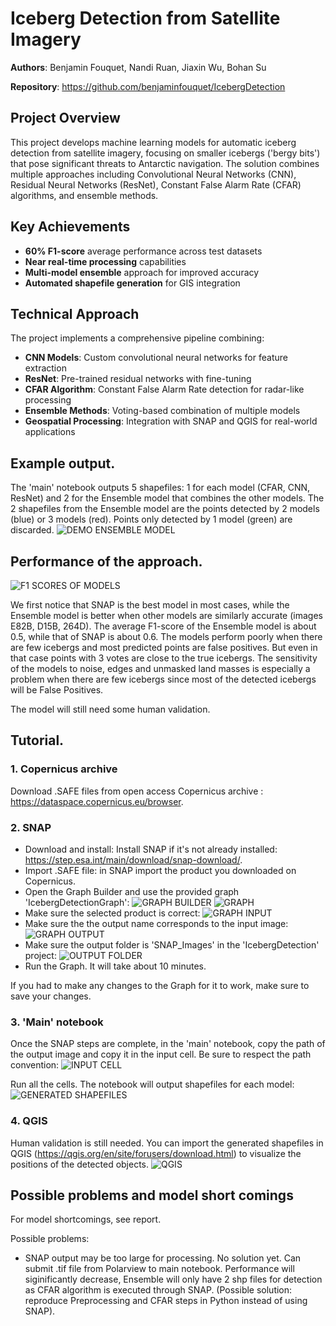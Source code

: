 # Iceberg Detection from Satellite Imagery

**Authors**: Benjamin Fouquet, Nandi Ruan, Jiaxin Wu, Bohan Su

**Repository**: https://github.com/benjaminfouquet/IcebergDetection

## Project Overview

This project develops machine learning models for automatic iceberg detection from satellite imagery, focusing on smaller icebergs ('bergy bits') that pose significant threats to Antarctic navigation. The solution combines multiple approaches including Convolutional Neural Networks (CNN), Residual Neural Networks (ResNet), Constant False Alarm Rate (CFAR) algorithms, and ensemble methods.

## Key Achievements

- **60% F1-score** average performance across test datasets
- **Near real-time processing** capabilities
- **Multi-model ensemble** approach for improved accuracy
- **Automated shapefile generation** for GIS integration

## Technical Approach

The project implements a comprehensive pipeline combining:
- **CNN Models**: Custom convolutional neural networks for feature extraction
- **ResNet**: Pre-trained residual networks with fine-tuning
- **CFAR Algorithm**: Constant False Alarm Rate detection for radar-like processing
- **Ensemble Methods**: Voting-based combination of multiple models
- **Geospatial Processing**: Integration with SNAP and QGIS for real-world applications

## Example output.
The 'main' notebook outputs 5 shapefiles: 1 for each model (CFAR, CNN, ResNet) and 2 for the Ensemble model that combines the other models. The 2 shapefiles from the Ensemble model are the points detected by 2 models (blue) or 3 models (red). Points only detected by 1 model (green) are discarded.
![DEMO ENSEMBLE MODEL](./README_images/example_output.png)

## Performance of the approach.
![F1 SCORES OF MODELS](./README_images/f1_score.png)

We first notice that SNAP is the best model in most cases, while the Ensemble model is better when other models are similarly accurate (images E82B, D15B, 264D). The average F1-score of the Ensemble model is about 0.5, while that of SNAP is about 0.6. The models perform poorly when there are few icebergs and most predicted points are false positives. But even in that case points with 3 votes are close to the true icebergs. The sensitivity of the models to noise, edges and unmasked land masses is especially a problem when there are few icebergs since most of the detected icebergs will be False Positives. 

The model will still need some human validation.



## Tutorial.
### 1. Copernicus archive
Download .SAFE files from open access Copernicus archive : https://dataspace.copernicus.eu/browser.

### 2. SNAP
- Download and install: Install SNAP if it's not already installed: https://step.esa.int/main/download/snap-download/.
- Import .SAFE file: in SNAP import the product you downloaded on Copernicus.
- Open the Graph Builder and use the provided graph 'IcebergDetectionGraph':
![GRAPH BUILDER](./README_images/graph_builder.png)
![GRAPH](./README_images/graph.png)
- Make sure the selected product is correct:
![GRAPH INPUT](./README_images/graph_input.png)
- Make sure the the output name corresponds to the input image:
![GRAPH OUTPUT](./README_images/graph_output.png)
- Make sure the output folder is 'SNAP_Images' in the 'IcebergDetection' project:
![OUTPUT FOLDER](./README_images/output_folder.png)
- Run the Graph. It will take about 10 minutes.

If you had to make any changes to the Graph for it to work, make sure to save your changes.

### 3. 'Main' notebook
Once the SNAP steps are complete, in the 'main' notebook, copy the path of the output image and copy it in the input cell. 
Be sure to respect the path convention:
![INPUT CELL](./README_images/input_cell.png)

Run all the cells. The notebook will output shapefiles for each model:
![GENERATED SHAPEFILES](./README_images/generated_shapefiles.png)

### 4. QGIS
Human validation is still needed. You can import the generated shapefiles in QGIS (https://qgis.org/en/site/forusers/download.html) to visualize the positions of the detected objects.
![QGIS](./README_images/qgis.png)



## Possible problems and model short comings
For model shortcomings, see report.

Possible problems:
  - SNAP output may be too large for processing. No solution yet. Can submit .tif file from Polarview to main notebook. Performance will siginificantly decrease, Ensemble will only have 2 shp files for detection as CFAR algorithm is executed through SNAP. (Possible solution: reproduce Preprocessing and CFAR steps in Python instead of using SNAP). 